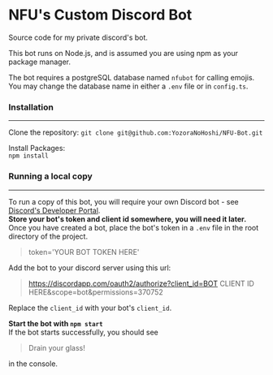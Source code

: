 # NFU's Custom Discord Bot


Source code for my private discord's bot. 

This bot runs on Node.js, and is assumed you are using npm as your package manager.

The bot requires a postgreSQL database named `nfubot` for calling emojis. You may change the database name in either a `.env` file or in `config.ts`.   

### Installation
---
Clone the repository:
`git clone git@github.com:YozoraNoHoshi/NFU-Bot.git`

Install Packages:  
`npm install  `


### Running a local copy
---

To run a copy of this bot, you will require your own Discord bot - see [Discord's Developer Portal](https://discordapp.com/developers/applications/).   
**Store your bot's token and client id somewhere, you will need it later.**   
Once you have created a bot, place the bot's token in a `.env` file in the root directory of the project.
> token='YOUR BOT TOKEN HERE'

Add the bot to your discord server using this url: 
>https://discordapp.com/oauth2/authorize?client_id=BOT CLIENT ID HERE&scope=bot&permissions=370752  

Replace the `client_id` with your bot's `client_id`.

**Start the bot with  `npm start`**     
If the bot starts successfully, you should see 
>Drain your glass!   

in the console.
